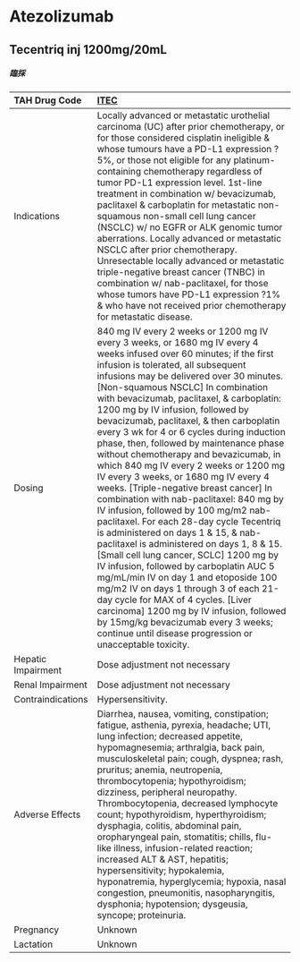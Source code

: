 # Atezolizumab

## Tecentriq inj 1200mg/20mL

##### 臨採

| TAH Drug Code      | [ITEC](https://www.tahsda.org.tw/drugs/hissearch.php?drug_code=ITEC)                                                                                                                                                                                                                                                                                                                                                                                                                                                                                                                                                                                                                                                                                                                                                                                                                                                                                                                                                                                                                                                                                                                                                   |
|:-------------------|:-----------------------------------------------------------------------------------------------------------------------------------------------------------------------------------------------------------------------------------------------------------------------------------------------------------------------------------------------------------------------------------------------------------------------------------------------------------------------------------------------------------------------------------------------------------------------------------------------------------------------------------------------------------------------------------------------------------------------------------------------------------------------------------------------------------------------------------------------------------------------------------------------------------------------------------------------------------------------------------------------------------------------------------------------------------------------------------------------------------------------------------------------------------------------------------------------------------------------|
| Indications        | Locally advanced or metastatic urothelial carcinoma (UC) after prior chemotherapy, or for those considered cisplatin ineligible & whose tumours have a PD-L1 expression ?5%, or those not eligible for any platinum-containing chemotherapy regardless of tumor PD-L1 expression level. 1st-line treatment in combination w/ bevacizumab, paclitaxel & carboplatin for metastatic non-squamous non-small cell lung cancer (NSCLC) w/ no EGFR or ALK genomic tumor aberrations. Locally advanced or metastatic NSCLC after prior chemotherapy. Unresectable locally advanced or metastatic triple-negative breast cancer (TNBC) in combination w/ nab-paclitaxel, for those whose tumors have PD-L1 expression ?1% & who have not received prior chemotherapy for metastatic disease.                                                                                                                                                                                                                                                                                                                                                                                                                                   |
| Dosing             | 840 mg IV every 2 weeks or 1200 mg IV every 3 weeks, or 1680 mg IV every 4 weeks infused over 60 minutes; if the first infusion is tolerated, all subsequent infusions may be delivered over 30 minutes.  [Non-squamous NSCLC] In combination with bevacizumab, paclitaxel, & carboplatin: 1200 mg by IV infusion, followed by bevacizumab, paclitaxel, & then carboplatin every 3 wk for 4 or 6 cycles during induction phase, then, followed by maintenance phase without chemotherapy and bevazicumab, in which 840 mg IV every 2 weeks or 1200 mg IV every 3 weeks, or 1680 mg IV every 4 weeks.  [Triple-negative breast cancer] In combination with nab-paclitaxel: 840 mg by IV infusion, followed by 100 mg/m2 nab-paclitaxel. For each 28-day cycle Tecentriq is administered on days 1 & 15, & nab-paclitaxel is administered on days 1, 8 & 15.  [Small cell lung cancer, SCLC] 1200 mg by IV infusion, followed by carboplatin AUC 5 mg/mL/min IV on day 1 and etoposide 100 mg/m2 IV on days 1 through 3 of each 21-day cycle for MAX of 4 cycles.  [Liver carcinoma] 1200 mg by IV infusion, followed by 15mg/kg bevacizumab every 3 weeks; continue until disease progression or unacceptable toxicity. |
| Hepatic Impairment | Dose adjustment not necessary                                                                                                                                                                                                                                                                                                                                                                                                                                                                                                                                                                                                                                                                                                                                                                                                                                                                                                                                                                                                                                                                                                                                                                                          |
| Renal Impairment   | Dose adjustment not necessary                                                                                                                                                                                                                                                                                                                                                                                                                                                                                                                                                                                                                                                                                                                                                                                                                                                                                                                                                                                                                                                                                                                                                                                          |
| Contraindications  | Hypersensitivity.                                                                                                                                                                                                                                                                                                                                                                                                                                                                                                                                                                                                                                                                                                                                                                                                                                                                                                                                                                                                                                                                                                                                                                                                      |
| Adverse Effects    | Diarrhea, nausea, vomiting, constipation; fatigue, asthenia, pyrexia, headache; UTI, lung infection; decreased appetite, hypomagnesemia; arthralgia, back pain, musculoskeletal pain; cough, dyspnea; rash, pruritus; anemia, neutropenia, thrombocytopenia; hypothyroidism; dizziness, peripheral neuropathy. Thrombocytopenia, decreased lymphocyte count; hypothyroidism, hyperthyroidism; dysphagia, colitis, abdominal pain, oropharyngeal pain, stomatitis; chills, flu-like illness, infusion-related reaction; increased ALT & AST, hepatitis; hypersensitivity; hypokalemia, hyponatremia, hyperglycemia; hypoxia, nasal congestion, pneumonitis, nasopharyngitis, dysphonia; hypotension; dysgeusia, syncope; proteinuria.                                                                                                                                                                                                                                                                                                                                                                                                                                                                                   |
| Pregnancy          | Unknown                                                                                                                                                                                                                                                                                                                                                                                                                                                                                                                                                                                                                                                                                                                                                                                                                                                                                                                                                                                                                                                                                                                                                                                                                |
| Lactation          | Unknown                                                                                                                                                                                                                                                                                                                                                                                                                                                                                                                                                                                                                                                                                                                                                                                                                                                                                                                                                                                                                                                                                                                                                                                                                |


